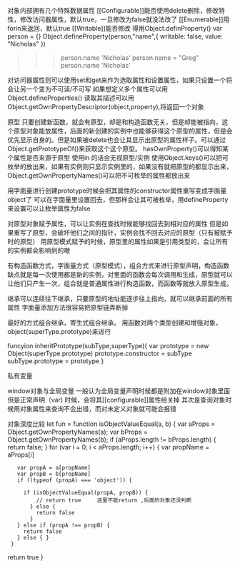 对象内部拥有几个特殊数据属性
[[Configurable]]能否使用delete删除，修改特性，修改访问器属性，默认true，一旦修改为false就没法改了
[[Enumerable]]用forin来返回，默认true
[[Writable]]能否修改
得用Object.definProperty()
var person = {}
Object.defineProperty(person,"name",{
    writable: false,
    value: "Nicholas"
})
>>>person.name
'Nicholas'
>>>person.name = "Greg"
>>>person.name
'Nicholas'

对访问器属性则可以使用set和get来作为选取属性和设置属性，如果只设置一个将会让另一个变为不可读/不可写
如果想定义多个属性可以用Object.defineProperties()
读取其描述可以用Object.getOwnPropertyDescriptor(object,property),将返回一个对象

原型
只要创建新函数，就会有原型，却是和构造函数无关，但是却能被指向，这个原型对象能放属性，后面的新创建的实例中也能够获得这个原型的属性，但是会优先显示自身的。但是如果被delete也会让其显示出原型的属性样子。可以通过Object.getPrototypeOf()来获取这个这个原型。
hasOwnProperty()可以得知某个属性是否来源于原型
使用in 的话会无视原型/实例
使用Object.keys()可以把可枚举的放出来，如果有实例则只显示实例里的，如果没有就把原型的都显示出来，Object.getOwnPropertyNames()可以把不可枚举的属性都放出来

用字面量进行创建prototype时候会把其属性的constructor属性重写变成字面量object了
可以在字面量里设置回去，但那样会让其可被枚举，用defineProperty来设置可以让枚举属性为false

对原型对象赋予属性，可以让实例在查找时候能够找回去到相对应的属性
但是如果重写了原型，会破坏他们之间的指针，实例会找不回去对应的原型（只有被赋予时的原型）
用原型模式赋予的时候，原型里的属性如果是引用类型的，会让所有的实例都会影响到的嗷

有构造函数方式，字面量方式（原型模式），组合方式来进行原型声明，构造函数缺点就是每一次使用都是新的实例，对里面的函数会每次调用和生成，原型就可以让他们只产生一次，组合就是普通属性进行构造函数，而函数等就放入原型生成。

继承可以连续往下继承，只要原型的地址能逐步往上指向，就可以继承前面的所有属性
字面量添加方法很容易把原型链弄断掉

最好的方式组合继承，寄生式组合继承。
用函数对两个类型创建和增强对象，object(superType.prototype)来进行


funcyion inheritPrototype(subType,superType){
    var prototype = new Object(superType.prototype)
    prototype.constructor = subType
    subType.prototype = prototype
}

私有变量


window对象与全局变量
一般认为全局变量声明时候都是附加在window对象里面
但是正常声明（var) 时候，会将其[[configurable]]属性给关掉
其次是查询对象时候用对象属性来查询不会出错，而对未定义对象就可能会报错

对象深度比较
let fun = function isObjectValueEqual(a, b) {
    var aProps = Object.getOwnPropertyNames(a);
    var bProps = Object.getOwnPropertyNames(b);
     if (aProps.length != bProps.length) {
          return false;
     }
     for (var i = 0; i < aProps.length; i++) {
       var propName = aProps[i]

       var propA = a[propName]
       var propB = b[propName]
       if ((typeof (propA) === 'object')) {
           
         if (isObjectValueEqual(propA, propB)) {
             // return true     这里不能return ,后面的对象还没判断
           } else {
             return false
           }
       } else if (propA !== propB) {
         return false
       } else { }
     }
   return true
   }